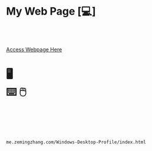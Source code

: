 # My Web Page [💻]
<br/><br/>

[Access Webpage Here](https://me.zemingzhang.com/Windows-Desktop-Profile/index.html)
# 🖥️ <br/> ⌨️ 🖱️<br/>

<br/><br/><br/><br/>
``` 
me.zemingzhang.com/Windows-Desktop-Profile/index.html
```
